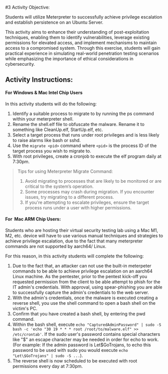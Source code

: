 #3 Activity Objective:

Students will utilize Meterpreter to successfully achieve privilege escalation and establish persistence on an Ubuntu Server. 

This activity aims to enhance their understanding of post-exploitation techniques, enabling them to identify vulnerabilities, leverage existing permissions for elevated access, and implement mechanisms to maintain access to a compromised system. Through this exercise, students will gain practical experience in simulating real-world penetration testing scenarios while emphasizing the importance of ethical considerations in cybersecurity.



## Activity Instructions:

#### For Windows & Mac Intel Chip Users

In this activity students will do the following:
1. Identify a suitable process to migrate to by running the ps command within your meterpreter shell.
2. Rename the shell.elf file to obfuscate the malware. Rename it to something like CleanUp.elf, StartUp.elf, etc.
3. Select a target process that runs under root privileges and is less likely to raise alarms like bash or sshd.
4. Use the `migrate <pid>` command where `<pid>` is the process ID of the target process you wish to migrate to.
5. With root privileges, create a cronjob to execute the elf program daily at 7:30pm. 

> Tips for using Meterpreter Migrate Command:
>
> 1. Avoid migrating to processes that are likely to be monitored or are critical to the system’s operation.
> 2. Some processes may crash during migration. If you encounter issues, try migrating to a different process.
> 3. If you're attempting to escalate privileges, ensure the target process runs under a user with higher permissions.



#### For  Mac ARM Chip Users:

Students who are hosting their virtual security testing lab using a Mac M1, M2, etc. device will have to use various manual techniques and strategies to achieve privilege escalation, due to the fact that many meterpreter commands are not supported by aarch64/ Linux.

For this reason, in this activity students will complete the following:
1. Due to the fact that, an attacker can not use the built-in meterpeter commands to be able to achieve privilege escalation on an aarch64 Linux machine. As the pentester, prior to the pentest kick-off you requested permission from the client to be able attempt to phish for the IT admin's credentials. With approval, using spear-phishing you are able to successfully capture the admin's credentials to the web server.
2. With the admin's credentials, once the malware is executed creating a reverse shell, you use the shell command to open a bash shell on the victim's PC.
3. Confirm that you have created a bash shell, by entering the pwd command.
4. Within the bash shell, execute `echo "CapturedAdminPassword" | sudo -S bash -c 'echo "30 19 * * * root /root/to/malware.elf" >> /etc/crontab'`. If the sudo user's password contains special characters like "$" an escape character may be needed in order for echo to work. (For example: If the admin password is Let$GoTrojans, to echo this password to be used with sudo you would execute `echo "Let\$GoTrojans" | sudo -S ...`).
5. The reverse shell is now scheduled to be executed with root permissions every day at 7:30pm.
